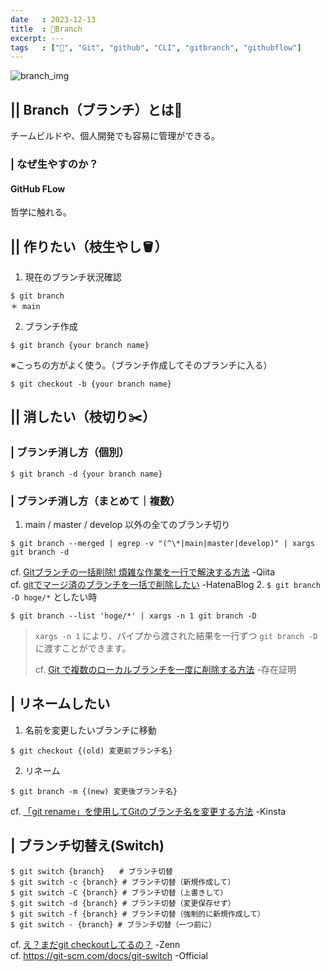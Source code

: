 ```yaml
---
date   : 2023-12-13
title  : 📍Branch
excerpt: ---
tags   : ["📍", "Git", "github", "CLI", "gitbranch", "githubflow"]
---
```



![branch_img](https://github.com/sh16ma/gitpress/assets/150888300/ba0c75c6-a2da-4804-b2c5-621ea674b5b5)


## || Branch（ブランチ）とは🌲

チームビルドや、個人開発でも容易に管理ができる。

### | なぜ生やすのか？
#### GitHub FLow

哲学に触れる。


## || 作りたい（枝生やし🪣）
1. 現在のブランチ状況確認
```shell
$ git branch 
＊ main
```
2. ブランチ作成
```shell 
$ git branch {your branch name}
```
※こっちの方がよく使う。（ブランチ作成してそのブランチに入る）
```shell
$ git checkout -b {your branch name}
```


## || 消したい（枝切り✂️）
### | ブランチ消し方（個別）
```shell
$ git branch -d {your branch name}
```

### | ブランチ消し方（まとめて｜複数）
1. main / master / develop 以外の全てのブランチ切り
```shell
$ git branch --merged | egrep -v "(^\*|main|master|develop)" | xargs git branch -d
```
cf. [Gitブランチの一括削除! 煩雑な作業を一行で解決する方法](https://qiita.com/itinerant_programmer/items/dbf7cdba08a5403234ea) -Qiita <br>
cf. [gitでマージ済のブランチを一括で削除したい](https://gumfum.hatenablog.com/entry/2023/07/30/230000) -HatenaBlog
2. `$ git branch -D hoge/*` としたい時 
```shell
$ git branch --list 'hoge/*' | xargs -n 1 git branch -D
```
> `xargs -n 1` により、パイプから渡された結果を一行ずつ `git branch -D` に渡すことができます。
>
> cf. [Git で複数のローカルブランチを一度に削除する方法](https://mahata.gitlab.io/post/2020-07-29-delete-multiple-git-branches/) -存在証明


## | リネームしたい
1. 名前を変更したいブランチに移動
```shell
$ git checkout {(old) 変更前ブランチ名}
```
2. リネーム
```shell
$ git branch -m {(new) 変更後ブランチ名}
```
cf. [「git rename」を使用してGitのブランチ名を変更する方法](https://kinsta.com/jp/knowledgebase/git-rename-branch/#git-1) -Kinsta 


## | ブランチ切替え(Switch)
```shell
$ git switch {branch}　　# ブランチ切替
$ git switch -c {branch} # ブランチ切替（新規作成して）
$ git switch -C {branch} # ブランチ切替（上書きして）
$ git switch -d {branch} # ブランチ切替（変更保存せず）
$ git switch -f {branch} # ブランチ切替（強制的に新規作成して）
$ git switch - {branch} # ブランチ切替（一つ前に）
```
cf. [え？まだgit checkoutしてるの？](https://zenn.dev/gmomedia/articles/d9366fa84aadfd) -Zenn
<br>cf. []()https://git-scm.com/docs/git-switch -Official 


